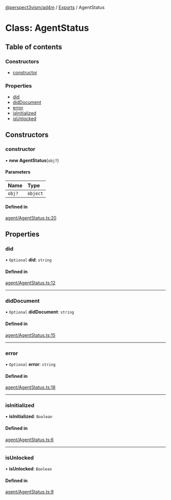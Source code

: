 [@perspect3vism/ad4m](../README.md) / [Exports](../modules.md) / AgentStatus

# Class: AgentStatus

## Table of contents

### Constructors

- [constructor](AgentStatus.md#constructor)

### Properties

- [did](AgentStatus.md#did)
- [didDocument](AgentStatus.md#diddocument)
- [error](AgentStatus.md#error)
- [isInitialized](AgentStatus.md#isinitialized)
- [isUnlocked](AgentStatus.md#isunlocked)

## Constructors

### constructor

• **new AgentStatus**(`obj?`)

#### Parameters

| Name | Type |
| :------ | :------ |
| `obj?` | `object` |

#### Defined in

[agent/AgentStatus.ts:20](https://github.com/perspect3vism/ad4m/blob/0f993b76/core/src/agent/AgentStatus.ts#L20)

## Properties

### did

• `Optional` **did**: `string`

#### Defined in

[agent/AgentStatus.ts:12](https://github.com/perspect3vism/ad4m/blob/0f993b76/core/src/agent/AgentStatus.ts#L12)

___

### didDocument

• `Optional` **didDocument**: `string`

#### Defined in

[agent/AgentStatus.ts:15](https://github.com/perspect3vism/ad4m/blob/0f993b76/core/src/agent/AgentStatus.ts#L15)

___

### error

• `Optional` **error**: `string`

#### Defined in

[agent/AgentStatus.ts:18](https://github.com/perspect3vism/ad4m/blob/0f993b76/core/src/agent/AgentStatus.ts#L18)

___

### isInitialized

• **isInitialized**: `Boolean`

#### Defined in

[agent/AgentStatus.ts:6](https://github.com/perspect3vism/ad4m/blob/0f993b76/core/src/agent/AgentStatus.ts#L6)

___

### isUnlocked

• **isUnlocked**: `Boolean`

#### Defined in

[agent/AgentStatus.ts:9](https://github.com/perspect3vism/ad4m/blob/0f993b76/core/src/agent/AgentStatus.ts#L9)
